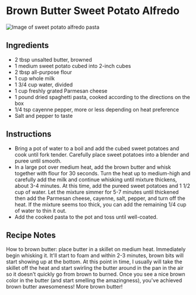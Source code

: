 # Brown Butter Sweet Potato Alfredo

![Image of sweet potato alfredo pasta](https://i.imgur.com/1pMhnAJ.jpg)

## Ingredients
* 2 tbsp unsalted butter, browned
* 1 medium sweet potato cubed into 2-inch cubes
* 2 tbsp all-purpose flour
* 1 cup whole milk
* 1 3/4 cup water, divided
* 1 cup freshly grated Parmesan cheese
* 1 pound dried spaghetti pasta, cooked according to the directions on the box
* 1/4 tsp cayenne pepper, more or less depending on heat preference
* Salt and pepper to taste

## Instructions
* Bring a pot of water to a boil and add the cubed sweet potatoes and cook until fork tender. Carefully place sweet potatoes into a blender and puree until smooth.
* In a large pot over medium heat, add the brown butter and whisk together with flour for 30 seconds. Turn the heat up to medium-high and carefully add the milk and continue whisking until mixture thickens, about 3-4 minutes. At this time, add the pureed sweet potatoes and 1 1/2 cup of water. Let the mixture simmer for 5-7 minutes until thickened then add the Parmesan cheese, cayenne, salt, pepper, and turn off the heat. If the mixture seems too thick, you can add the remaining 1/4 cup of water to thin it out.
* Add the cooked pasta to the pot and toss until well-coated.

## Recipe Notes
How to brown butter: place butter in a skillet on medium heat. Immediately begin whisking it. It'll start to foam and within 2-3 minutes, brown bits will start showing up at the bottom. At this point in time, I usually will take the skillet off the heat and start swirling the butter around in the pan in the air so it doesn't quickly go from brown to burned. Once you see a nice brown color in the butter (and start smelling the amazingness), you've achieved brown butter awesomeness!
More brown butter!
